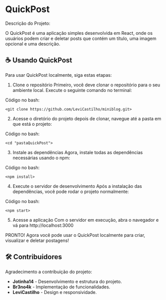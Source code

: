 # QuickPost

Descrição do Projeto:

O QuickPost é uma aplicação simples desenvolvida em React, onde os usuários podem criar e deletar posts que contém um título, uma imagem opcional e uma descrição.

## ☕ Usando QuickPost

Para usar QuickPost localmente, siga estas etapas:

1. Clone o repositório
Primeiro, você deve clonar o repositório para o seu ambiente local. Execute o seguinte comando no terminal:

Código no bash:
```
<git clone https://github.com/LeviCastilho/miniblog.git>
```

2. Acesse o diretório do projeto
depois de clonar, navegue até a pasta em que está o projeto:

Código no bash:
```
<cd "pastaQuickPost">
```

3. Instale as dependências
Agora, instale todas as dependências necessárias usando o npm:

Código no bash: 
```
<npm install>
```

4. Execute o servidor de desenvolvimento
Após a instalação das dependências, você pode rodar o projeto normalmente:

Código no bash: 
```
<npm start>
```

5. Acesse a aplicação
Com o servidor em execução, abra o navegador e vá para http://localhost:3000

PRONTO! Agora você pode usar o QuickPost localmente para criar, visualizar e deletar postagens!

## 🛠 Contribuidores

Agradecimento a contribuição do projeto:

- **Jotinha14** - Desenvolvimento e estrutura do projeto.
- **Br3no4k** - Implementação de funcionalidades.
- **LeviCastilho** - Design e responsividade.
